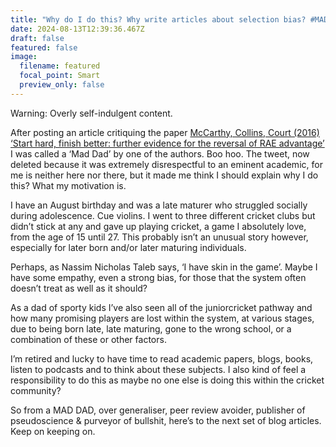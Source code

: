 ```yaml
---
title: "Why do I do this? Why write articles about selection bias? #MADDAD"
date: 2024-08-13T12:39:36.467Z
draft: false
featured: false
image:
  filename: featured
  focal_point: Smart
  preview_only: false
---
```

Warning: Overly self-indulgent content.

After posting an article critiquing the paper [McCarthy, Collins, Court (2016) ‘Start hard, finish better: further evidence for the reversal of RAE advantage’](https://onemoresummer.co.uk/post/questioning-the-underdog-hypothesis-4-mccarthy-collins-court-2016-what-is-the-reversal-of-rae-advantage-should-it-continue-to-be-widely-referenced/) I was called a ‘Mad Dad’ by one of the authors. Boo hoo. The tweet, now deleted because it was extremely disrespectful to an eminent academic, for me is neither here nor there, but it made me think I should explain why I do this? What my motivation is.

I have an August birthday and was a late maturer who struggled socially during adolescence. Cue violins. I went to three different cricket clubs but didn’t stick at any and gave up playing cricket, a game I absolutely love, from the age of 15 until 27. This probably isn’t an unusual story however, especially for later born and/or later maturing individuals. 

Perhaps, as Nassim Nicholas Taleb says, ‘I have skin in the game’. Maybe I have some empathy, even a strong bias, for those that the system often doesn’t treat as well as it should?

As a dad of sporty kids I’ve also seen all of the juniorcricket pathway and how many promising players are lost within the system, at various stages, due to being born late, late maturing, gone to the wrong school, or a combination of these or other factors.

I’m retired and lucky to have time to read academic papers, blogs, books, listen to podcasts and to think about these subjects. I also kind of feel a responsibility to do this as maybe no one else is doing this within the cricket community?

So from a MAD DAD, over generaliser, peer review avoider, publisher of pseudoscience & purveyor of bullshit, here’s to the next set of blog articles. Keep on keeping on.